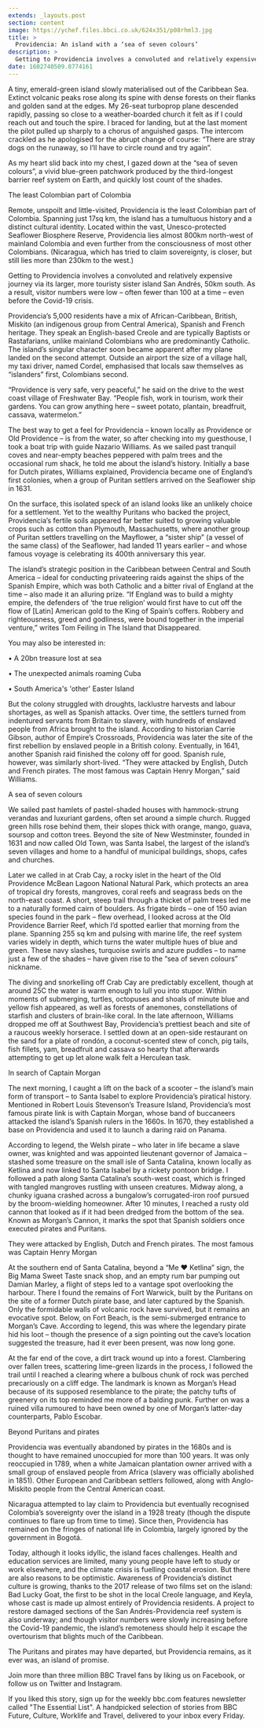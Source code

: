 ```yaml
--- 
extends: _layouts.post 
section: content 
image: https://ychef.files.bbci.co.uk/624x351/p08rhml3.jpg 
title: > 
  Providencia: An island with a ‘sea of seven colours’ 
description: > 
  Getting to Providencia involves a convoluted and relatively expensive journey via its larger, more touristy sister island San Andrés, 50km south.A sea of seven coloursWe sailed past hamlets of pastel-shaded houses with hammock-strung verandas and luxuriant gardens, often set around a simple church.These navy slashes, turquoise swirls and azure puddles – to name just a few of the shades – have given rise to the “sea of seven colours” nickname.Mentioned in Robert Louis Stevenson’s Treasure Island, Providencia’s most famous pirate link is with Captain Morgan, whose band of buccaneers attacked the island’s Spanish rulers in the 1660s.The Puritans and pirates may have departed, but Providencia remains, as it ever was, an island of promise. 
date: 1602740509.8774161 
--- 
```

A tiny, emerald-green island slowly materialised out of the Caribbean Sea. Extinct volcanic peaks rose along its spine with dense forests on their flanks and golden sand at the edges. My 26-seat turboprop plane descended rapidly, passing so close to a weather-boarded church it felt as if I could reach out and touch the spire. I braced for landing, but at the last moment the pilot pulled up sharply to a chorus of anguished gasps. The intercom crackled as he apologised for the abrupt change of course: “There are stray dogs on the runaway, so I’ll have to circle round and try again”.

As my heart slid back into my chest, I gazed down at the “sea of seven colours”, a vivid blue-green patchwork produced by the third-longest barrier reef system on Earth, and quickly lost count of the shades.

The least Colombian part of Colombia

Remote, unspoilt and little-visited, Providencia is the least Colombian part of Colombia. Spanning just 17sq km, the island has a tumultuous history and a distinct cultural identity. Located within the vast, Unesco-protected Seaflower Biosphere Reserve, Providencia lies almost 800km north-west of mainland Colombia and even further from the consciousness of most other Colombians. (Nicaragua, which has tried to claim sovereignty, is closer, but still lies more than 230km to the west.)

Getting to Providencia involves a convoluted and relatively expensive journey via its larger, more touristy sister island San Andrés, 50km south. As a result, visitor numbers were low – often fewer than 100 at a time – even before the Covid-19 crisis.

Providencia’s 5,000 residents have a mix of African-Caribbean, British, Miskito (an indigenous group from Central America), Spanish and French heritage. They speak an English-based Creole and are typically Baptists or Rastafarians, unlike mainland Colombians who are predominantly Catholic. The island’s singular character soon became apparent after my plane landed on the second attempt. Outside an airport the size of a village hall, my taxi driver, named Cordel, emphasised that locals saw themselves as “islanders” first, Colombians second.

“Providence is very safe, very peaceful,” he said on the drive to the west coast village of Freshwater Bay. “People fish, work in tourism, work their gardens. You can grow anything here – sweet potato, plantain, breadfruit, cassava, watermelon.”

The best way to get a feel for Providencia – known locally as Providence or Old Providence – is from the water, so after checking into my guesthouse, I took a boat trip with guide Nazario Williams. As we sailed past tranquil coves and near-empty beaches peppered with palm trees and the occasional rum shack, he told me about the island’s history. Initially a base for Dutch pirates, Williams explained, Providencia became one of England’s first colonies, when a group of Puritan settlers arrived on the Seaflower ship in 1631.

On the surface, this isolated speck of an island looks like an unlikely choice for a settlement. Yet to the wealthy Puritans who backed the project, Providencia’s fertile soils appeared far better suited to growing valuable crops such as cotton than Plymouth, Massachusetts, where another group of Puritan settlers travelling on the Mayflower, a “sister ship” (a vessel of the same class) of the Seaflower, had landed 11 years earlier – and whose famous voyage is celebrating its 400th anniversary this year.

The island’s strategic position in the Caribbean between Central and South America – ideal for conducting privateering raids against the ships of the Spanish Empire, which was both Catholic and a bitter rival of England at the time – also made it an alluring prize. “If England was to build a mighty empire, the defenders of ‘the true religion’ would first have to cut off the flow of [Latin] American gold to the King of Spain’s coffers. Robbery and righteousness, greed and godliness, were bound together in the imperial venture,” writes Tom Feiling in The Island that Disappeared.

You may also be interested in:

• A 20bn treasure lost at sea

• The unexpected animals roaming Cuba

• South America's 'other' Easter Island

But the colony struggled with droughts, lacklustre harvests and labour shortages, as well as Spanish attacks. Over time, the settlers turned from indentured servants from Britain to slavery, with hundreds of enslaved people from Africa brought to the island. According to historian Carrie Gibson, author of Empire’s Crossroads, Providencia was later the site of the first rebellion by enslaved people in a British colony. Eventually, in 1641, another Spanish raid finished the colony off for good. Spanish rule, however, was similarly short-lived. “They were attacked by English, Dutch and French pirates. The most famous was Captain Henry Morgan,” said Williams.

A sea of seven colours

We sailed past hamlets of pastel-shaded houses with hammock-strung verandas and luxuriant gardens, often set around a simple church. Rugged green hills rose behind them, their slopes thick with orange, mango, guava, soursop and cotton trees. Beyond the site of New Westminster, founded in 1631 and now called Old Town, was Santa Isabel, the largest of the island’s seven villages and home to a handful of municipal buildings, shops, cafes and churches.

Later we called in at Crab Cay, a rocky islet in the heart of the Old Providence McBean Lagoon National Natural Park, which protects an area of tropical dry forests, mangroves, coral reefs and seagrass beds on the north-east coast. A short, steep trail through a thicket of palm trees led me to a naturally formed cairn of boulders. As frigate birds – one of 150 avian species found in the park – flew overhead, I looked across at the Old Providence Barrier Reef, which I’d spotted earlier that morning from the plane. Spanning 255 sq km and pulsing with marine life, the reef system varies widely in depth, which turns the water multiple hues of blue and green. These navy slashes, turquoise swirls and azure puddles – to name just a few of the shades – have given rise to the “sea of seven colours” nickname.

The diving and snorkelling off Crab Cay are predictably excellent, though at around 25C the water is warm enough to lull you into stupor. Within moments of submerging, turtles, octopuses and shoals of minute blue and yellow fish appeared, as well as forests of anemones, constellations of starfish and clusters of brain-like coral. In the late afternoon, Williams dropped me off at Southwest Bay, Providencia’s prettiest beach and site of a raucous weekly horserace. I settled down at an open-side restaurant on the sand for a plate of rondón, a coconut-scented stew of conch, pig tails, fish fillets, yam, breadfruit and cassava so hearty that afterwards attempting to get up let alone walk felt a Herculean task.

In search of Captain Morgan

The next morning, I caught a lift on the back of a scooter – the island’s main form of transport – to Santa Isabel to explore Providencia’s piratical history. Mentioned in Robert Louis Stevenson’s Treasure Island, Providencia’s most famous pirate link is with Captain Morgan, whose band of buccaneers attacked the island’s Spanish rulers in the 1660s. In 1670, they established a base on Providencia and used it to launch a daring raid on Panama.

According to legend, the Welsh pirate – who later in life became a slave owner, was knighted and was appointed lieutenant governor of Jamaica – stashed some treasure on the small isle of Santa Catalina, known locally as Ketlina and now linked to Santa Isabel by a rickety pontoon bridge. I followed a path along Santa Catalina’s south-west coast, which is fringed with tangled mangroves rustling with unseen creatures. Midway along, a chunky iguana crashed across a bungalow’s corrugated-iron roof pursued by the broom-wielding homeowner. After 10 minutes, I reached a rusty old cannon that looked as if it had been dredged from the bottom of the sea. Known as Morgan’s Cannon, it marks the spot that Spanish soldiers once executed pirates and Puritans.

They were attacked by English, Dutch and French pirates. The most famous was Captain Henry Morgan

At the southern end of Santa Catalina, beyond a “Me ❤ Ketlina” sign, the Big Mama Sweet Taste snack shop, and an empty rum bar pumping out Damian Marley, a flight of steps led to a vantage spot overlooking the harbour. There I found the remains of Fort Warwick, built by the Puritans on the site of a former Dutch pirate base, and later captured by the Spanish. Only the formidable walls of volcanic rock have survived, but it remains an evocative spot. Below, on Fort Beach, is the semi-submerged entrance to Morgan’s Cave. According to legend, this was where the legendary pirate hid his loot – though the presence of a sign pointing out the cave’s location suggested the treasure, had it ever been present, was now long gone.

At the far end of the cove, a dirt track wound up into a forest. Clambering over fallen trees, scattering lime-green lizards in the process, I followed the trail until I reached a clearing where a bulbous chunk of rock was perched precariously on a cliff edge. The landmark is known as Morgan’s Head because of its supposed resemblance to the pirate; the patchy tufts of greenery on its top reminded me more of a balding punk. Further on was a ruined villa rumoured to have been owned by one of Morgan’s latter-day counterparts, Pablo Escobar.

Beyond Puritans and pirates

Providencia was eventually abandoned by pirates in the 1680s and is thought to have remained unoccupied for more than 100 years. It was only reoccupied in 1789, when a white Jamaican plantation owner arrived with a small group of enslaved people from Africa (slavery was officially abolished in 1851). Other European and Caribbean settlers followed, along with Anglo-Miskito people from the Central American coast.

Nicaragua attempted to lay claim to Providencia but eventually recognised Colombia’s sovereignty over the island in a 1928 treaty (though the dispute continues to flare up from time to time). Since then, Providencia has remained on the fringes of national life in Colombia, largely ignored by the government in Bogotá.

Today, although it looks idyllic, the island faces challenges. Health and education services are limited, many young people have left to study or work elsewhere, and the climate crisis is fuelling coastal erosion. But there are also reasons to be optimistic. Awareness of Providencia’s distinct culture is growing, thanks to the 2017 release of two films set on the island: Bad Lucky Goat, the first to be shot in the local Creole language, and Keyla, whose cast is made up almost entirely of Providencia residents. A project to restore damaged sections of the San Andrés-Providencia reef system is also underway; and though visitor numbers were slowly increasing before the Covid-19 pandemic, the island’s remoteness should help it escape the overtourism that blights much of the Caribbean.

The Puritans and pirates may have departed, but Providencia remains, as it ever was, an island of promise.

Join more than three million BBC Travel fans by liking us on Facebook, or follow us on Twitter and Instagram.

If you liked this story, sign up for the weekly bbc.com features newsletter called "The Essential List". A handpicked selection of stories from BBC Future, Culture, Worklife and Travel, delivered to your inbox every Friday.
